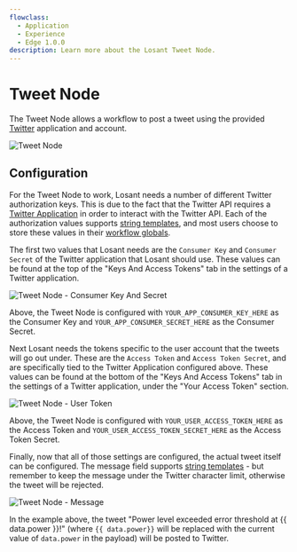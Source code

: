 ```yaml
---
flowclass:
  - Application
  - Experience
  - Edge 1.0.0
description: Learn more about the Losant Tweet Node.
---
```


# Tweet Node

The Tweet Node allows a workflow to post a tweet using the provided [Twitter](https://twitter.com/) application and account.

![Tweet Node](/images/workflows/outputs/tweet-node.png "Tweet Node")

## Configuration

For the Tweet Node to work, Losant needs a number of different Twitter authorization keys. This is due to the fact that the Twitter API requires a [Twitter Application](https://apps.twitter.com/app/new) in order to interact with the Twitter API. Each of the authorization values supports [string templates](/workflows/accessing-payload-data/#string-templates), and most users choose to store these values in their [workflow globals](/workflows/overview/#workflow-globals).

The first two values that Losant needs are the `Consumer Key` and `Consumer Secret` of the Twitter application that Losant should use. These values can be found at the top of the "Keys And Access Tokens" tab in the settings of a Twitter application.

![Tweet Node - Consumer Key And Secret](/images/workflows/outputs/tweet-node-consumer.png "Tweet Node - Consumer Key And Secret")

Above, the Tweet Node is configured with `YOUR_APP_CONSUMER_KEY_HERE` as the Consumer Key and `YOUR_APP_CONSUMER_SECRET_HERE` as the Consumer Secret.

Next Losant needs the tokens specific to the user account that the tweets will go out under. These are the `Access Token` and `Access Token Secret`, and are specifically tied to the Twitter Application configured above. These values can be found at the bottom of the "Keys And Access Tokens" tab in the settings of a Twitter application, under the "Your Access Token" section.

![Tweet Node - User Token](/images/workflows/outputs/tweet-node-user.png "Tweet Node - User Token")

Above, the Tweet Node is configured with `YOUR_USER_ACCESS_TOKEN_HERE` as the Access Token and `YOUR_USER_ACCESS_TOKEN_SECRET_HERE` as the Access Token Secret.

Finally, now that all of those settings are configured, the actual tweet itself can be configured. The message field supports [string templates](/workflows/accessing-payload-data/#string-templates) - but remember to keep the message under the Twitter character limit, otherwise the tweet will be rejected.

![Tweet Node - Message](/images/workflows/outputs/tweet-node-message.png "Tweet Node - Message")

In the example above, the tweet "Power level exceeded error threshold at {{ data.power }}!" (where `{{ data.power}}` will be replaced with the current value of `data.power` in the payload) will be posted to Twitter.
